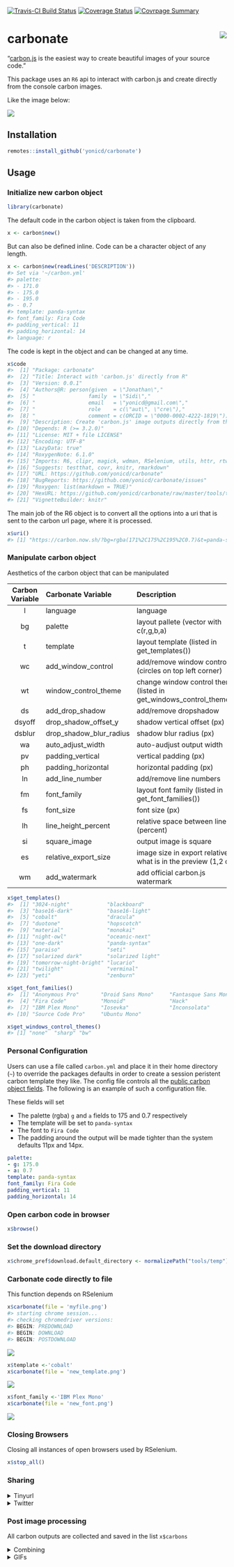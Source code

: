 
<!-- README.md is generated from README.Rmd. Please edit that file -->

[![Travis-CI Build
Status](https://travis-ci.org/yonicd/carbonate.svg?branch=master)](https://travis-ci.org/yonicd/carbonate)
[![Coverage
Status](https://img.shields.io/codecov/c/github/yonicd/carbonate/master.svg)](https://codecov.io/github/yonicd/carbonate?branch=master)
[![Covrpage
Summary](https://img.shields.io/badge/covrpage-Last_Build_2018_09_22-brightgreen.svg)](https://goo.gl/gNRcCb)

# carbonate <img src="tools/temp/hex.gif" align="right" />

“[carbon.js](https://carbon.now.sh/about) is the easiest way to create
beautiful images of your source code.”

This package uses an `R6` api to interact with carbon.js and create
directly from the console carbon images.

Like the image below:

![](tools/temp/myfile.png)

## Installation

``` r
remotes::install_github('yonicd/carbonate')
```

## Usage

### Initialize new carbon object

``` r
library(carbonate)
```

The default code in the carbon object is taken from the clipboard.

``` r
x <- carbon$new()
```

But can also be defined inline. Code can be a character object of any
length.

``` r
x <- carbon$new(readLines('DESCRIPTION'))
#> Set via '~/carbon.yml'
#> palette:
#> - 171.0
#> - 175.0
#> - 195.0
#> - 0.7
#> template: panda-syntax
#> font_family: Fira Code
#> padding_vertical: 11
#> padding_horizontal: 14
#> language: r
```

The code is kept in the object and can be changed at any time.

``` r
x$code
#>  [1] "Package: carbonate"                                                          
#>  [2] "Title: Interact with 'carbon.js' directly from R"                            
#>  [3] "Version: 0.0.1"                                                              
#>  [4] "Authors@R: person(given  = \"Jonathan\","                                    
#>  [5] "                 family  = \"Sidi\","                                        
#>  [6] "                 email   = \"yonicd@gmail.com\","                            
#>  [7] "                 role    = c(\"aut\", \"cre\"),"                             
#>  [8] "                 comment = c(ORCID = \"0000-0002-4222-1819\"))"              
#>  [9] "Description: Create 'carbon.js' image outputs directly from the 'R' console."
#> [10] "Depends: R (>= 3.2.0)"                                                       
#> [11] "License: MIT + file LICENSE"                                                 
#> [12] "Encoding: UTF-8"                                                             
#> [13] "LazyData: true"                                                              
#> [14] "RoxygenNote: 6.1.0"                                                          
#> [15] "Imports: R6, clipr, magick, wdman, RSelenium, utils, httr, rtweet, yaml"     
#> [16] "Suggests: testthat, covr, knitr, rmarkdown"                                  
#> [17] "URL: https://github.com/yonicd/carbonate"                                    
#> [18] "BugReports: https://github.com/yonicd/carbonate/issues"                      
#> [19] "Roxygen: list(markdown = TRUE)"                                              
#> [20] "HexURL: https://github.com/yonicd/carbonate/raw/master/tools/temp/hex.gif"   
#> [21] "VignetteBuilder: knitr"
```

The main job of the R6 object is to convert all the options into a uri
that is sent to the carbon url page, where it is processed.

``` r
x$uri()
#> [1] "https://carbon.now.sh/?bg=rgba(171%2C175%2C195%2C0.7)&t=panda-syntax&wt=none&l=r&ds=true&dsyoff=20px&dsblur=68px&wc=true&wa=true&pv=11px&ph=14px&ln=false&fm=Fira%20Code&fs=14px&lh=133%25&si=false&es=1x&wm=false&ts=false&code=Package%253A%2520carbonate%250ATitle%253A%2520Interact%2520with%2520%27carbon.js%27%2520directly%2520from%2520R%250AVersion%253A%25200.0.1%250AAuthors%2540R%253A%2520person(given%2520%2520%253D%2520%2522Jonathan%2522%252C%250A%2520%2520%2520%2520%2520%2520%2520%2520%2520%2520%2520%2520%2520%2520%2520%2520%2520family%2520%2520%253D%2520%2522Sidi%2522%252C%250A%2520%2520%2520%2520%2520%2520%2520%2520%2520%2520%2520%2520%2520%2520%2520%2520%2520email%2520%2520%2520%253D%2520%2522yonicd%2540gmail.com%2522%252C%250A%2520%2520%2520%2520%2520%2520%2520%2520%2520%2520%2520%2520%2520%2520%2520%2520%2520role%2520%2520%2520%2520%253D%2520c(%2522aut%2522%252C%2520%2522cre%2522)%252C%250A%2520%2520%2520%2520%2520%2520%2520%2520%2520%2520%2520%2520%2520%2520%2520%2520%2520comment%2520%253D%2520c(ORCID%2520%253D%2520%25220000-0002-4222-1819%2522))%250ADescription%253A%2520Create%2520%27carbon.js%27%2520image%2520outputs%2520directly%2520from%2520the%2520%27R%27%2520console.%250ADepends%253A%2520R%2520(%253E%253D%25203.2.0)%250ALicense%253A%2520MIT%2520%252B%2520file%2520LICENSE%250AEncoding%253A%2520UTF-8%250ALazyData%253A%2520true%250ARoxygenNote%253A%25206.1.0%250AImports%253A%2520R6%252C%2520clipr%252C%2520magick%252C%2520wdman%252C%2520RSelenium%252C%2520utils%252C%2520httr%252C%2520rtweet%252C%2520yaml%250ASuggests%253A%2520testthat%252C%2520covr%252C%2520knitr%252C%2520rmarkdown%250AURL%253A%2520https%253A%252F%252Fgithub.com%252Fyonicd%252Fcarbonate%250ABugReports%253A%2520https%253A%252F%252Fgithub.com%252Fyonicd%252Fcarbonate%252Fissues%250ARoxygen%253A%2520list(markdown%2520%253D%2520TRUE)%250AHexURL%253A%2520https%253A%252F%252Fgithub.com%252Fyonicd%252Fcarbonate%252Fraw%252Fmaster%252Ftools%252Ftemp%252Fhex.gif%250AVignetteBuilder%253A%2520knitr"
```

### Manipulate carbon object

Aesthetics of the carbon object that can be
manipulated

| Carbon Variable | Carbonate Variable         | Description                                                              |         Default          |
| :-------------: | :------------------------- | :----------------------------------------------------------------------- | :----------------------: |
|        l        | language                   | language                                                                 |            r             |
|       bg        | palette                    | layout pallete (vector with c(r,g,b,a)                                   | c(r=171,g=184,b=195,a=1) |
|        t        | template                   | layout template (listed in get\_templates())                             |          ‘seti’          |
|       wc        | add\_window\_control       | add/remove window controls (circles on top left corner)                  |           TRUE           |
|       wt        | window\_control\_theme     | change window control themes (listed in get\_windows\_control\_themes()) |          ‘none’          |
|       ds        | add\_drop\_shadow          | add/remove dropshadow                                                    |           TRUE           |
|     dsyoff      | drop\_shadow\_offset\_y    | shadow vertical offset (px)                                              |            20            |
|     dsblur      | drop\_shadow\_blur\_radius | shadow blur radius (px)                                                  |            68            |
|       wa        | auto\_adjust\_width        | auto-audjust output width                                                |           TRUE           |
|       pv        | padding\_vertical          | vertical padding (px)                                                    |            48            |
|       ph        | padding\_horizontal        | horizontal padding (px)                                                  |            32            |
|       ln        | add\_line\_number          | add/remove line numbers                                                  |          FALSE           |
|       fm        | font\_family               | layout font family (listed in get\_font\_families())                     |          ‘Hack’          |
|       fs        | font\_size                 | font size (px)                                                           |            14            |
|       lh        | line\_height\_percent      | relative space between lines (percent)                                   |           133            |
|       si        | square\_image              | output image is square                                                   |          FALSE           |
|       es        | relative\_export\_size     | image size in export relative to what is in the preview (1,2 or 4)       |            1             |
|       wm        | add\_watermark             | add official carbon.js watermark                                         |          FALSE           |

``` r
x$get_templates()
#>  [1] "3024-night"            "blackboard"           
#>  [3] "base16-dark"           "base16-light"         
#>  [5] "cobalt"                "dracula"              
#>  [7] "duotone"               "hopscotch"            
#>  [9] "material"              "monokai"              
#> [11] "night-owl"             "oceanic-next"         
#> [13] "one-dark"              "panda-syntax"         
#> [15] "paraiso"               "seti"                 
#> [17] "solarized dark"        "solarized light"      
#> [19] "tomorrow-night-bright" "lucario"              
#> [21] "twilight"              "verminal"             
#> [23] "yeti"                  "zenburn"
```

``` r
x$get_font_families()
#>  [1] "Anonymous Pro"       "Droid Sans Mono"     "Fantasque Sans Mono"
#>  [4] "Fira Code"           "Monoid"              "Hack"               
#>  [7] "IBM Plex Mono"       "Iosevka"             "Inconsolata"        
#> [10] "Source Code Pro"     "Ubuntu Mono"
```

``` r
x$get_windows_control_themes()
#> [1] "none"  "sharp" "bw"
```

### Personal Configuration

Users can use a file called `carbon.yml` and place it in their home
directory (`~`) to override the packages defaults in order to create a
session peristent carbon template they like. The config file controls
all the [public carbon object fields](#manipulate-carbon-object). The
following is an example of such a configuration file.

These fields will set

  - The palette (rgba) `g` and `a` fields to 175 and 0.7 respectively
  - The template will be set to `panda-syntax`
  - The font to `Fira Code`
  - The padding around the output will be made tighter than the system
    defaults 11px and 14px.

<!-- end list -->

``` yml
palette:
- g: 175.0
- a: 0.7
template: panda-syntax
font_family: Fira Code
padding_vertical: 11
padding_horizontal: 14
```

### Open carbon code in browser

``` r
x$browse()
```

### Set the download directory

``` r
x$chrome_pref$download.default_directory <- normalizePath("tools/temp")
```

### Carbonate code directly to file

This function depends on RSelenium

``` r
x$carbonate(file = 'myfile.png')
#> starting chrome session...
#> checking chromedriver versions:
#> BEGIN: PREDOWNLOAD
#> BEGIN: DOWNLOAD
#> BEGIN: POSTDOWNLOAD
```

![](tools/readme/README-unnamed-chunk-13-1.png)<!-- -->

``` r
x$template <-'cobalt'
x$carbonate(file = 'new_template.png')
```

![](tools/readme/README-unnamed-chunk-15-1.png)<!-- -->

``` r
x$font_family <-'IBM Plex Mono'
x$carbonate(file = 'new_font.png')
```

![](tools/readme/README-unnamed-chunk-17-1.png)<!-- -->

### Closing Browsers

Closing all instances of open browsers used by RSelenium.

``` r
x$stop_all()
```

### Sharing

<details>

<summary>Tinyurl</summary>

You can also put a tinyurl link as a watermark on the image produced
that will open to the carbon.now.sh page that has the code in the image.

``` r
x$add_tinyurl <- TRUE
x$carbonate(file = 'tiny_url.png')
```

![](tools/readme/README-unnamed-chunk-19-1.png)<!-- -->

If you just want the tinyurl link without the image to use in a tweet
you can create it using

``` r
x$tiny()
#> [1] "http://tinyurl.com/ybrqzdft"
```

Or you can put the link directly on your clipboard

``` r
x$tiny(clip = TRUE)
#> [1] "http://tinyurl.com/ybrqzdft"
clipr::read_clip()
#> [1] "http://tinyurl.com/ybrqzdft"
```

</details>

<details>

<summary>Twitter</summary>

##### Direct

You can also directly tweet the image. An automatic status is created
with two options

  - Default
      - Created in R using the Carbonate 📦
  - When `add_tinyurl <- TRUE`
      - Created in R using the Carbonate 📦 Check out this script at 🔗
        <http://tinyurl.com/ybrqzdft>
  - Manual
      - Using `tweet_status` you can write your own status.

<!-- end list -->

``` r
x <- carbonate::carbon$new()
x$tweet <- TRUE
x$carbonate()
```

##### Post process (Batch)

If you have images stored in `x$carbons` you can post them also in a
tweet using.

``` r
# for multiple png attachments
x$rtweet(x$carbons,media_type = 'png') #using default status

# subsets of images
x$rtweet(status='These are images',x$carbons[c(1,3)],media_type = 'png')

# for gifs
x$rtweet(status='This is a gif', x$carbons,media_type = 'gif')
```

</details>

### Post image processing

All carbon outputs are collected and saved in the list `x$carbons`

<details>

<summary>Combining</summary>

``` r
x$carbons%>%
  magick::image_scale('300')%>%
  magick::image_append()
```

![](tools/readme/README-unnamed-chunk-24-1.png)<!-- -->

``` r

x$carbons%>%
  magick::image_scale('300')%>%
  magick::image_append(stack = TRUE)
```

![](tools/readme/README-unnamed-chunk-24-2.png)<!-- -->

</details>

<details>

<summary>GIFs</summary>

``` r
x$carbons%>%
  magick::image_animate(fps = 1)
```

![](tools/readme/README-unnamed-chunk-25-1.gif)<!-- -->

</details>
